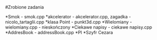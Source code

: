 #Zrobione zadania

*Smok - smok.cpp
*akcelerator - akcelerator.cpp, zagadka - nicolo_tartaglii.cpp
*klasa Point - punkt3d.cpp
*Wielomiany - wielomiany.cpp - nieskończony
*Ciekawe napisy - ciekawe napisy.cpp
*AddresBook - addressBook.cpp
*PI
*Szyfr Cezara